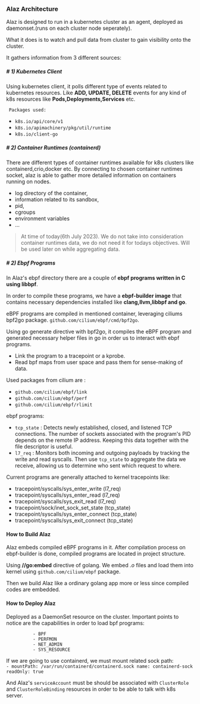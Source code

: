 ### Alaz Architecture
Alaz is designed to run in a kubernetes cluster as an agent, deployed as daemonset.(runs on each cluster node seperately).

What it does is to watch and pull data from cluster to gain visibility onto the cluster.

It gathers information from 3 different sources:
 
##### #  	1) Kubernetes Client
Using kubernetes client, it polls different type of events related to kubernetes resources. Like **ADD, UPDATE, DELETE** events for any kind of k8s resources like **Pods,Deployments,Services** etc.

	 Packages used: 
- 	 `k8s.io/api/core/v1`
- 	 `k8s.io/apimachinery/pkg/util/runtime`
- 	 `k8s.io/client-go`

##### #  	2) Container Runtimes (containerd)
There are different types of container runtimes available for k8s clusters like containerd,crio,docker etc.
By connecting to chosen container runtimes socket, alaz is able to gather more detailed information on containers running on nodes.
- log directory of the container,
- information related to its sandbox,
- pid,
- cgroups
- environment variables
- ...

> At time of today(6th July 2023). We do not take into consideration container runtimes data, we do not need it for todays objectives. Will be used later on while aggregating data.

##### #  	2) Ebpf Programs
In Alaz's ebpf directory there are a couple of **ebpf programs written in C using libbpf**.

In order to compile these programs, we have a **ebpf-builder image** that contains necessary dependencies installed like **clang,llvm,libbpf and go**.

eBPF programs are compiled in mentioned container, leveraging ciliums bpf2go package. `github.com/cilium/ebpf/cmd/bpf2go`.

Using go generate directive with bpf2go, it compiles the eBPF program and generated necessary helper files in go in order us to interact with ebpf programs. 

- Link the program to a tracepoint or a kprobe. 
- Read bpf maps from user space and pass them for sense-making of data.

Used packages from cilium are :
 - `github.com/cilium/ebpf/link`
 - `github.com/cilium/ebpf/perf`
 - `github.com/cilium/ebpf/rlimit`

 ebpf programs: 
 - `tcp_state` : Detects newly established, closed, and listened TCP connections. The number of sockets associated with the program's PID depends on the remote IP address. Keeping this data together with the file descriptor is useful.
 - `l7_req` : Monitors both incoming and outgoing payloads by tracking the write and read syscalls. Then use `tcp_state` to aggregate the data we receive, allowing us to determine who sent which request to where.
 
Current  programs are generally attached to kernel tracepoints like:
 - tracepoint/syscalls/sys_enter_write (l7_req)
 - tracepoint/syscalls/sys_enter_read (l7_req)
 - tracepoint/syscalls/sys_exit_read (l7_req)
 - tracepoint/sock/inet_sock_set_state (tcp_state)
 - tracepoint/syscalls/sys_enter_connect (tcp_state)
 - tracepoint/syscalls/sys_exit_connect (tcp_state)

#### How to Build Alaz
Alaz embeds compiled eBPF programs in it. After compilation process on ebpf-builder is done, compiled programs are located in project structure.

Using **//go:embed** directive of golang. We embed *.o* files and load them into kernel using `github.com/cilium/ebpf` package.

Then we build Alaz like a ordinary golang app more or less since compiled codes are embedded.


#### How to Deploy Alaz
Deployed as a DaemonSet resource on the cluster.
Important points to notice are the capabilities in order to load bpf programs:

              - BPF
              - PERFMON
              - NET_ADMIN
              - SYS_RESOURCE

If we are going to use containerd, we must mount related sock path:
 `			- mountPath: /var/run/containerd/containerd.sock
            name: containerd-sock
            readOnly: true
			`
			
And Alaz's `serviceAccount` must be should be associated with `ClusterRole` and `ClusterRoleBinding` resources in order to be able to talk with k8s server.





